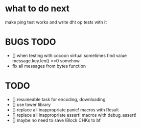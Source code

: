 # what to do next
make ping test works
and write dht op tests with it

# BUGS TODO
- [] when testing with cocoon virtual sometimes find value message.key.len() ==0 somehow
- fix all messages from bytes function
# TODO
- [] resumeable task for encoding, downloading
- [] use tower library
- [] replace all inappropriate panic! macros with Result<T>
- [] replace all inappropriate assert! macros with debug_assert!
- [] maybe no need to save IBlock CHKs to bf